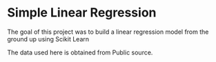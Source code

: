 
# Simple Linear Regression

The goal of this project was to build a linear regression model from the ground up using Scikit Learn

The data used here is obtained from Public source. 

